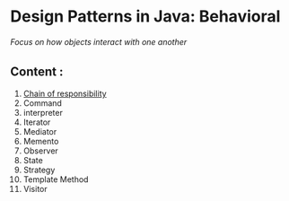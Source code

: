# Design Patterns in Java: Behavioral
###### Focus on how objects interact with one another 


## Content :
1. [Chain of responsibility](content/chain_of_responsibility.md)
2. Command
3. interpreter
4. Iterator
5. Mediator 
6. Memento
7. Observer
8. State
9. Strategy
10. Template Method
11. Visitor